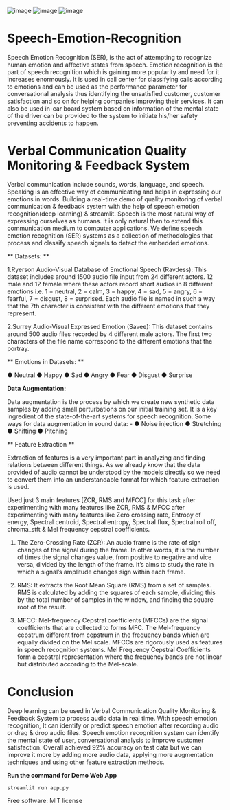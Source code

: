 ![image](https://user-images.githubusercontent.com/97804403/190919412-fff26825-d471-4a57-81b4-1aead9d48bfd.png)
![image](https://user-images.githubusercontent.com/97804403/190919419-0eedef7c-3447-4465-b59b-8eb85adab277.png)
![image](https://user-images.githubusercontent.com/97804403/190919424-7f9abda6-8a49-49b6-a549-6e9a8b00b1bd.png)


# Speech-Emotion-Recognition

Speech Emotion Recognition (SER), is the act of attempting to recognize human emotion and affective states from speech. Emotion recognition is the part of speech recognition which is gaining more popularity and need for it increases enormously. It is used in call center for classifying calls according to emotions and can be used as the performance parameter for conversational analysis thus identifying the unsatisfied customer, customer satisfaction and so on for helping companies improving their services. It can also be used in-car board system based on information of the mental state of the driver can be provided to the system to initiate his/her safety preventing accidents to happen.

# Verbal Communication Quality Monitoring & Feedback System

Verbal communication include sounds, words, language, and speech. Speaking is an effective way of communicating and helps in expressing our emotions in words. Building a real-time demo of quality monitoring of verbal communication & feedback system with the help of speech emotion recognition(deep learning) & streamlit. Speech is the most natural way of expressing ourselves as humans. It is only natural then to extend this communication medium to computer applications. We define speech emotion recognition (SER) systems as a collection of methodologies that process and classify speech signals to detect the embedded emotions.

** Datasets: **

1.Ryerson Audio-Visual Database of Emotional Speech (Ravdess):
This dataset includes around 1500 audio file input from 24 different actors. 12 male and 12 female where these actors record short audios in 8 different emotions i.e. 1 = neutral, 2 = calm, 3 = happy, 4 = sad, 5 = angry, 6 = fearful, 7 = disgust, 8 = surprised. Each audio file is named in such a way that the 7th character is consistent with the different emotions that they represent.

2.Surrey Audio-Visual Expressed Emotion (Savee):
This dataset contains around 500 audio files recorded by 4 different male actors. The first two characters of the file name correspond to the different emotions that the portray.

** Emotions in Datasets: **

● Neutral ● Happy ● Sad ● Angry ● Fear ● Disgust ● Surprise

**Data Augmentation:**

Data augmentation is the process by which we create new synthetic data samples by adding small perturbations on our initial training set. It is a key ingredient of the state-of-the-art systems for speech recognition. Some ways for data augmentation in sound data: - ● Noise injection ● Stretching ● Shifting ● Pitching

** Feature Extraction **

Extraction of features is a very important part in analyzing and finding relations between different things. As we already know that the data provided of audio cannot be understood by the models directly so we need to convert them into an understandable format for which feature extraction is used.

Used just 3 main features [ZCR, RMS and MFCC] for this task after experimenting with many features like ZCR, RMS & MFCC after experimenting with many features like Zero crossing rate, Entropy of energy, Spectral centroid, Spectral entropy, Spectral flux, Spectral roll off, chroma_stft & Mel frequency cepstral coefficients.

1. The Zero-Crossing Rate (ZCR): An audio frame is the rate of sign changes of the signal during the frame. In other words, it is the number of times the signal changes value, from positive to negative and vice versa, divided by the length of the frame. It’s aims to study the rate in which a signal’s amplitude changes sign within each frame.

2. RMS: It extracts the Root Mean Square (RMS) from a set of samples. RMS is calculated by adding the squares of each sample, dividing this by the total number of samples in the window, and finding the square root of the result.

3. MFCC: Mel-frequency Cepstral coefficients (MFCCs) are the signal coefficients that are collected to forms MFC. The Mel-frequency cepstrum different from cepstrum in the frequency bands which are equally divided on the Mel scale. MFCCs are rigorously used as features in speech recognition systems. Mel Frequency Cepstral Coefficients form a cepstral representation where the frequency bands are not linear but distributed according to the Mel-scale.

# Conclusion

Deep learning can be used in Verbal Communication Quality Monitoring & Feedback System to process audio data in real time. With speech emotion recognition, It can identify or predict speech emotion after recording audio or drag & drop audio files. Speech emotion recognition system can identify the mental state of user, conversational analysis to improve customer satisfaction. Overall achieved 92% accuracy on test data but we can improve it more by adding more audio data, applying more augmentation techniques and using other feature extraction methods.

**Run the command for Demo Web App**

`` streamlit run app.py ``

Free software: MIT license
